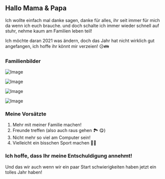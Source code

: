 ## Hallo Mama & Papa

Ich wollte einfach mal danke sagen, danke für alles, ihr seit immer für mich da wenn ich euch brauche. und doch schalte ich immer wieder schnell auf stuhr, nehme kaum am Familien leben teil!

Ich möchte daran 2021 was ändern, doch das Jahr hat nicht wirklich gut angefangen, ich hoffe ihr könnt mir verzeien! 😥👪

### Familienbilder

![Image](https://i.ibb.co/4fFTyBg/IMG-20190620-WA0006.jpg)

![Image](https://i.ibb.co/BGnDDV3/IMG-20190620-WA0035.jpg)

![Image](https://i.ibb.co/BjFrNMq/IMG-20190620-WA0037.jpg)

![Image](https://i.ibb.co/6XMHm3B/IMG-20190828-WA0006.jpg)


### Meine Vorsätzte

1. Mehr mit meiner Familie machen!
2. Freunde treffen (also auch raus gehen 🏞 😋)
3. Nicht mehr so viel am Computer sein!
4. Vielleicht ein bisschen Sport machen 👟🏅

### Ich hoffe, dass Ihr meine Entschuldigung annehmt!

Und das wir auch wenn wir ein paar Start schwierigkeiten haben jetzt ein tolles Jahr haben!
